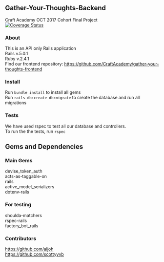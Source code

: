## Gather-Your-Thoughts-Backend

Craft Academy OCT 2017 Cohort Final Project  
[![Coverage Status](https://coveralls.io/repos/github/CraftAcademy/gather-your-thoughts-backend/badge.svg?branch=development)](https://coveralls.io/github/CraftAcademy/gather-your-thoughts-backend?branch=development)
### About
This is an API only Rails application  
Rails v.5.0.1  
Ruby v.2.4.1  
Find our frontend repository: https://github.com/CraftAcademy/gather-your-thoughts-frontend

### Install
Run `bundle install` to install all gems  
Run `rails db:create db:migrate` to create the database and run all migrations  

### Tests
We have used rspec to test all our database and controllers.  
To run the the tests, run `rspec`

## Gems and Dependencies

### Main Gems
devise_token_auth  
acts-as-taggable-on  
rails  
active_model_serializers  
dotenv-rails

### For testing
shoulda-matchers  
rspec-rails  
factory_bot_rails  


### Contributors
https://github.com/aljoh  
https://github.com/scottyyyb
